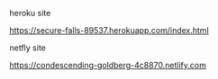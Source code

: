 heroku site

https://secure-falls-89537.herokuapp.com/index.html

netfly site

https://condescending-goldberg-4c8870.netlify.com
